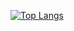 
[![Top Langs](https://github-readme-stats.vercel.app/api/top-langs/?username=HoofedEar&hide=Fluent&layout=compact&theme=github_dark)](https://github.com/HoofedEar/github-readme-stats)
